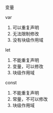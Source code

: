 
变量

var
1. 可以重复声明
2. 无法限制修改
3. 没有块级作用域


let
1. 不能重复声明
2. 变量，可以修改
3. 块级作用域

const
1. 不能重复声明
2. 常量，不可以修改
3. 块级作用域



